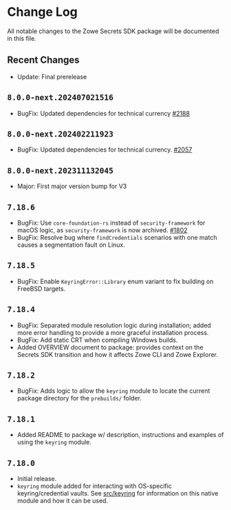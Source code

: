 # Change Log

All notable changes to the Zowe Secrets SDK package will be documented in this file.

## Recent Changes

- Update: Final prerelease

## `8.0.0-next.202407021516`

- BugFix: Updated dependencies for technical currency [#2188](https://github.com/zowe/zowe-cli/pull/2188)

## `8.0.0-next.202402211923`

- BugFix: Updated dependencies for technical currency. [#2057](https://github.com/zowe/zowe-cli/pull/2057)

## `8.0.0-next.202311132045`

- Major: First major version bump for V3

## `7.18.6`

- BugFix: Use `core-foundation-rs` instead of `security-framework` for macOS logic, as `security-framework` is now archived. [#1802](https://github.com/zowe/zowe-cli/issues/1802)
- BugFix: Resolve bug where `findCredentials` scenarios with one match causes a segmentation fault on Linux.

## `7.18.5`

- BugFix: Enable `KeyringError::Library` enum variant to fix building on FreeBSD targets.

## `7.18.4`

- BugFix: Separated module resolution logic during installation; added more error handling to provide a more graceful installation process.
- BugFix: Add static CRT when compiling Windows builds.
- Added OVERVIEW document to package: provides context on the Secrets SDK transition and how it affects Zowe CLI and Zowe Explorer.

## `7.18.2`

- BugFix: Adds logic to allow the `keyring` module to locate the current package directory for the `prebuilds/` folder.

## `7.18.1`

- Added README to package w/ description, instructions and examples of using the `keyring` module.

## `7.18.0`

- Initial release.
- `keyring` module added for interacting with OS-specific keyring/credential vaults. See [src/keyring](src/keyring/README.md) for information on this native module and how it can be used.